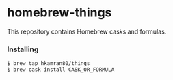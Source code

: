 # homebrew-things

This repository contains Homebrew casks and formulas.

### Installing

```bash
$ brew tap hkamran80/things
$ brew cask install CASK_OR_FORMULA
```

